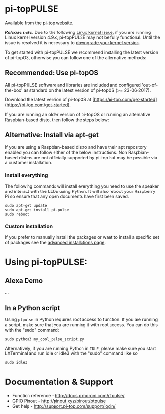 # pi-topPULSE

Available from the [pi-top website](https://pi-top.com/product/addon).

***Release note***:
Due to the following [Linux kernel issue](https://github.com/raspberrypi/linux/issues/1855), if you are running Linux kernel version 4.9.x, pi-topPULSE may not be fully functional. Until the issue is resolved it is necessary to [downgrade your kernel version](https://github.com/pi-top/pi-topPULSE/wiki/Downgrading-your-kernel-version).

To get started with pi-topPULSE we recommend installing the latest version of pi-topOS, otherwise you can follow one of the alternative methods:

## Recommended: Use pi-topOS

All pi-topPULSE software and libraries are included and configured 'out-of-the-box' as standard on the latest version of pi-topOS (>= 23-06-2017).

Download the latest version of pi-topOS at [https://pi-top.com/get-started](https://pi-top.com/get-started).

If you are running an older version of pi-topOS or running an alternative Raspbian-based disto, then follow the steps below:

## Alternative: Install via apt-get

If you are using a Raspbian-based distro and have their apt repository enabled you can follow either of the below instructions. Non Raspbian-based distros are not officially supported by pi-top but may be possible via a customer installation.

### Install everything

The following commands will install everything you need to use the speaker and interact with the LEDs using Python. It will also reboot your Raspberry Pi so ensure that any open documents have first been saved.

    sudo apt-get update
    sudo apt-get install pt-pulse
    sudo reboot    

### Custom installation

If you prefer to manually install the packages or want to install a specific set of packages see the [advanced installations page](https://github.com/pi-top/pi-topPULSE/wiki/Advanced-Installation-Methods).


# Using pi-topPULSE:

## Alexa Demo

...

## In a Python script

Using `ptpulse` in Python requires root access to function. If you are running a script, make sure that you are running it with root access. You can do this with the "sudo" command:

	sudo python3 my_cool_pulse_script.py


Alternatively, if you are running Python in `IDLE`, please make sure you start LXTerminal and run idle or idle3 with the "sudo" command like so:

	sudo idle3

# Documentation & Support

* Function reference - http://docs.pimoroni.com/ptpulse/
* GPIO Pinout - http://pinout.xyz/pinout/ptpulse
* Get help - http://support.pi-top.com/support/login/
